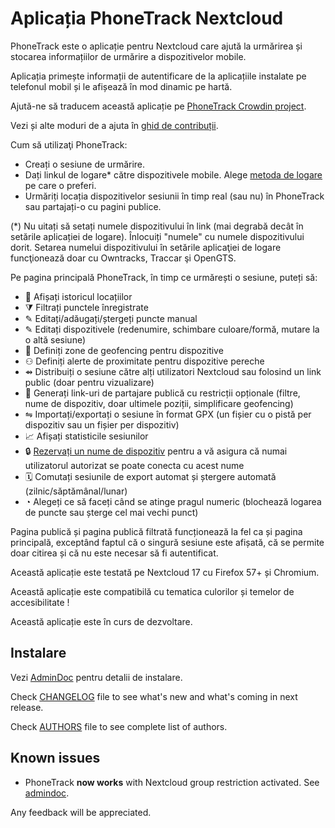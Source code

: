 # Aplicația PhoneTrack Nextcloud

PhoneTrack este o aplicație pentru Nextcloud care ajută la urmărirea și stocarea informațiilor de urmărire a dispozitivelor mobile.

Aplicația primește informații de autentificare de la aplicațiile instalate pe telefonul mobil și le afișează în mod dinamic pe hartă.

Ajută-ne să traducem această aplicație pe [PhoneTrack Crowdin project](https://crowdin.com/project/phonetrack).

Vezi și alte moduri de a ajuta în [ghid de contribuții](https://gitlab.com/eneiluj/phonetrack-oc/blob/master/CONTRIBUTING.md).

Cum să utilizaţi PhoneTrack:

* Creați o sesiune de urmărire.
* Dați linkul de logare\* către dispozitivele mobile. Alege [metoda de logare](https://gitlab.com/eneiluj/phonetrack-oc/wikis/userdoc#logging-methods) pe care o preferi.
* Urmăriți locația dispozitivelor sesiunii în timp real (sau nu) în PhoneTrack sau partajați-o cu pagini publice.

(\*) Nu uitați să setați numele dispozitivului în link (mai degrabă decât în setările aplicației de logare). Înlocuiți "numele" cu numele dispozitivului dorit. Setarea numelui dispozitivului în setările aplicaţiei de logare funcţionează doar cu Owntracks, Traccar şi OpenGTS.

Pe pagina principală PhoneTrack, în timp ce urmărești o sesiune, puteți să:

* 📍 Afișați istoricul locațiilor
* ⧩ Filtrați punctele înregistrate
* ✎ Editați/adăugați/ștergeți puncte manual
* ✎ Editați dispozitivele (redenumire, schimbare culoare/formă, mutare la o altă sesiune)
* 💠 Definiți zone de geofencing pentru dispozitive
* ⚇ Definiți alerte de proximitate pentru dispozitive pereche
* ⇴ Distribuiți o sesiune către alți utilizatori Nextcloud sau folosind un link public (doar pentru vizualizare)
* 🔗 Generați link-uri de partajare publică cu restricții opționale (filtre, nume de dispozitiv, doar ultimele poziții, simplificare geofencing)
* ⇋ Importați/exportați o sesiune în format GPX (un fișier cu o pistă per dispozitiv sau un fișier per dispozitiv)
* 📈 Afișați statisticile sesiunilor
* 🔒 [Rezervați un nume de dispozitiv](https://gitlab.com/eneiluj/phonetrack-oc/wikis/userdoc#device-name-reservation) pentru a vă asigura că numai utilizatorul autorizat se poate conecta cu acest nume
* 🗓 Comutați sesiunile de export automat și ștergere automată (zilnic/săptămânal/lunar)
* ◔ Alegeți ce să faceți când se atinge pragul numeric (blochează logarea de puncte sau șterge cel mai vechi punct)

Pagina publică și pagina publică filtrată funcționează la fel ca și pagina principală, exceptând faptul că o singură sesiune este afișată, că se permite doar citirea și că nu este necesar să fi autentificat.

Această aplicație este testată pe Nextcloud 17 cu Firefox 57+ și Chromium.

Această aplicație este compatibilă cu tematica culorilor și temelor de accesibilitate !

Această aplicație este în curs de dezvoltare.

## Instalare

Vezi [AdminDoc](https://gitlab.com/eneiluj/phonetrack-oc/wikis/admindoc) pentru detalii de instalare.

Check [CHANGELOG](https://gitlab.com/eneiluj/phonetrack-oc/blob/master/CHANGELOG.md#change-log) file to see what's new and what's coming in next release.

Check [AUTHORS](https://gitlab.com/eneiluj/phonetrack-oc/blob/master/AUTHORS.md#authors) file to see complete list of authors.

## Known issues

* PhoneTrack **now works** with Nextcloud group restriction activated. See [admindoc](https://gitlab.com/eneiluj/phonetrack-oc/wikis/admindoc#issue-with-phonetrack-restricted-to-some-groups-in-nextcloud).

Any feedback will be appreciated.